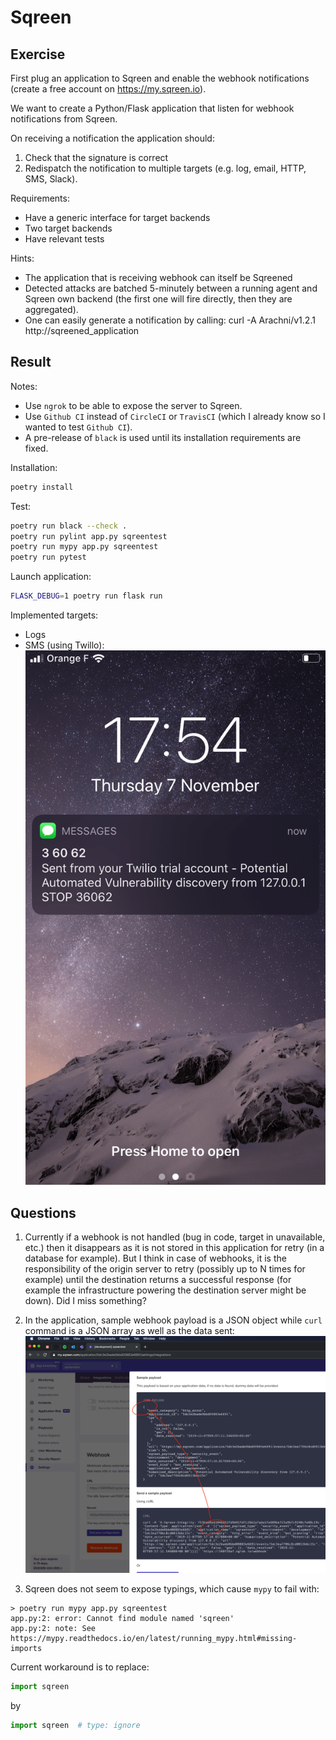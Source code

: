 # Sqreen

## Exercise

First plug an application to Sqreen and enable the webhook notifications (create a free account on https://my.sqreen.io).

We want to create a Python/Flask application that listen for webhook notifications from Sqreen.

On receiving a notification the application should:
1. Check that the signature is correct
2. Redispatch the notification to multiple targets (e.g. log, email, HTTP, SMS, Slack).

Requirements:
- Have a generic interface for target backends
- Two target backends
- Have relevant tests

Hints:
- The application that is receiving webhook can itself be Sqreened
- Detected attacks are batched 5-minutely between a running agent and Sqreen own backend (the first one will fire
directly, then they are aggregated).
- One can easily generate a notification by calling: curl -A Arachni/v1.2.1 http://sqreened_application

## Result

Notes:
- Use `ngrok` to be able to expose the server to Sqreen.
- Use `Github CI` instead of `CircleCI` or `TravisCI` (which I already know so I wanted to test `Github CI`).
- A pre-release of `black` is used until its installation requirements are fixed. 

Installation:
```bash
poetry install
```

Test:
```bash
poetry run black --check .
poetry run pylint app.py sqreentest
poetry run mypy app.py sqreentest
poetry run pytest
```

Launch application:
```bash
FLASK_DEBUG=1 poetry run flask run
```

Implemented targets:
- Logs
- SMS (using Twillo): ![](./docs/sms-screenshot.png)

## Questions

1. Currently if a webhook is not handled (bug in code, target in unavailable, etc.) then it disappears as it is not
stored in this application for retry (in a database for example). But I think in case of webhooks, it is the
responsibility of the origin server to retry (possibly up to N times for example) until the destination returns a
successful response (for example the infrastructure powering the destination server might be down). Did I miss something?

2. In the application, sample webhook payload is a JSON object while `curl` command is a JSON array as well as the data
sent: ![](./docs/webhook-sample.png)

3. Sqreen does not seem to expose typings, which cause `mypy` to fail with:
```
> poetry run mypy app.py sqreentest
app.py:2: error: Cannot find module named 'sqreen'
app.py:2: note: See https://mypy.readthedocs.io/en/latest/running_mypy.html#missing-imports
```

Current workaround is to replace:
```python
import sqreen
```
by
```python
import sqreen  # type: ignore
```
